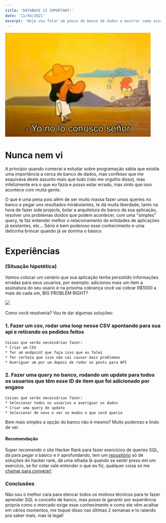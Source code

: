 ```yaml
---
title: 'DATABASE IS IMPORTANT!'
date: '11/04/2021'
excerpt: 'Hoje vou falar um pouco de banco de dados e mostrar como essa habilidade é importante para todo desenvolvedor'
---
```


![](https://github.com/GusBedasi/my-page/blob/main/public/images/yonoloconozcosenhor.jpg?raw=true)

Nunca nem vi
======

A princípio quando comecei a estudar sobre programação sabia que existia uma importância a cerca de banco de dados, mas confesso que me esquivava deste assunto mais que tudo (não me orgulho disso), mas infelizmente era o que eu fazia e posso estar errado, mas sinto que isso acontece com muita gente. 

O que é uma pena pois além de ser muito massa fazer umas queries no banco e pegar uns resultados mirabolantes, te dá muita liberdade, tanto na hora de fazer side projects, bolar a arquitetura do banco da sua aplicação, resolver uns problemas doidos que podem acontecer, com uma "simples" query, te faz entender melhor o relacionamento de entidades de aplicações já existentes, etc... Sério é bem poderoso esse conhecimento e uma delicinha brincar quando já se domína o básico.

Experiências
======

### (Situação hipotética)

Vamos colocar um cenário que sua aplicação tenha persistido informações erradas para seus usuarios, por exemplo: adicionou mais um item a assinatura do seu usario e na próxima cobrança você vai cobrar R$1000 a mais de cada um, BIG PROBLEM RIGHT? 

![](https://media.giphy.com/media/WrNfErHio7ZAc/giphy.gif)

Como você resolveria? Vou te dar algumas soluções:

### 1. Fazer um csv, rodar uma loop nesse CSV apontando para sua api e retirando os pedidos feitos
    Coisas que serão necessárias fazer:
    * Criar um CSV
    * Ter um endpoint que faça isso que eu falei
    * Ter certeza que isso não vai causar mais problemas
    * Averiguar um por um depois de rodar os posts para API

### 2. Fazer uma query no banco, rodando um update para todos os usuarios que têm esse ID de item que foi adicionado por engano
    Coisas que serão necessárias fazer:
    * Selecionar todos os usuarios e averiguar os dados
    * Criar uma query de update
    * Selecionar de novo e ver se mudou o que você queria

Bem mais simples a opção do banco não é mesmo? Muito poderoso e lindo de ver.

#### Recomendação

Super recomendo o site Hacker Rank para fazer exercícios de queries SQL, dá para pegar o básico e ir aprofundando, tem um [repositório](https://github.com/GusBedasi/Hacker-Rank-Solutions/tree/master/SQL/Basic%20Select) só de soluções do hacker rank, dá uma olhada lá quando se sentir preso em um exercício, se for colar vale entender o que eu fiz, qualquer coisa só me [chamar para converar!](https://www.linkedin.com/in/gustavobedasi/)

### Conclusões

Não sou o melhor cara para elencar todos os motivos técnicos para te fazer aprender SQL e conceito de banco, mas posso te garantir por experiência própria como o mercado exige esse conhecimento e como ele vêm acalhar em vários momentos, me toquei disso nas últimas 2 semanas e to ralando pra saber mais, mas tá legal!
